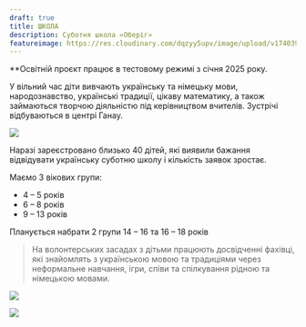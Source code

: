 ```yaml
---
draft: true
title: ШКОЛА
description: Суботня школа «Оберіг»
featureimage: https://res.cloudinary.com/dqzyy5upv/image/upload/v1740394486/featured_apkc1d.jpg
---
```

**Освітній  проєкт  працює в тестовому режимі з  січня  2025 року.

У вільний час діти вивчають українську та німецьку мови, народознавство, українські традиції, цікаву математику, а також займаються творчою діяльністю під керівництвом вчителів. Зустрічі відбуваються в центрі Ганау.

![](https://res.cloudinary.com/dqzyy5upv/image/upload/v1740394487/img1_dp2euk.jpg)

Наразі  зареєстровано  близько  40 дітей, які  виявили  бажання  відвідувати  українську  суботню школу і кількість заявок зростає.

Маємо 3  вікових групи:

* 4 – 5 років
* 6 – 8 років
* 9 – 13 років

Планується набрати 2 групи 14 – 16 та 16 – 18 років

> На волонтерських засадах з дітьми  працюють  досвідченні  фахівці, які знайомлять з українською  мовою та традиціями  через неформальне навчання, ігри, співи та спілкування  рідною  та німецькою  мовами.

![](https://res.cloudinary.com/dqzyy5upv/image/upload/v1740394487/img2_bt0nqx.jpg)

![](https://res.cloudinary.com/dqzyy5upv/image/upload/v1740394487/img3_xz4rwi.jpg)
